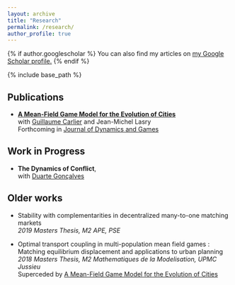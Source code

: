 ```yaml
---
layout: archive
title: "Research"
permalink: /research/
author_profile: true
---
```


{% if author.googlescholar %}
  You can also find my articles on <u><a href="{{author.googlescholar}}">my Google Scholar profile</a>.</u>
{% endif %}

{% include base_path %}



## Publications

* **[A Mean-Field Game Model for the Evolution of Cities](http://cesarbarilla.github.io/research/mfg-cities)**  
	with [Guillaume Carlier](https://www.ceremade.dauphine.fr/~carlier/) and Jean-Michel Lasry  
	Forthcoming in [Journal of Dynamics and Games](https://www.aimsciences.org/article/doi/10.3934/jdg.2021017)


<!-- Working Papers
---

{% for post in site.workingpapers reversed %}
  {% include archive-single.html %}
{% endfor %} -->


## Work in Progress

* **The Dynamics of Conflict**,  
	with [Duarte Gonçalves](https://duartegoncalves.com)


## Older works

* Stability with complementarities in decentralized many-to-one matching markets  
	*2019 Masters Thesis, M2 APE, PSE*

* Optimal transport coupling in multi-population mean field games : Matching equilibrium displacement and applications to urban planning  
	*2018 Masters Thesis, M2 Mathematiques de la Modelisation, UPMC Jussieu*  
	Superceded by [A Mean-Field Game Model for the Evolution of Cities](http://cesarbarilla.github.io/research/mfg-cities) 

